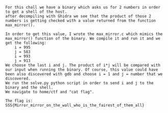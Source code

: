     For this chall we have a binary which asks us for 2 numbers in order to get a shell of the host.
    after decompiling with Ghidra we see that the product of those 2 numbers is getting checked with a value returned from the function max_mirror().

    In order to get this value, I wrote the max_mirror.c which mimics the max_mirror() function of the binary. We compile it and run it and we get the following:
        i = 995
        j = 583
        i = 993
        j = 913
    We choose the last i and j. The product of i*j will be compared with our input when running the binary. Of course, this value could have been also discovered with gdb and choose i = 1 and j = number that we discovered.
    We run the solve.py python script in order to send i and j to the binary and the shell.
    We navigate to home/ctf and "cat flag". 

    The flag is: SSS{Mirror_mirror_on_the_wall_who_is_the_fairest_of_them_all}
